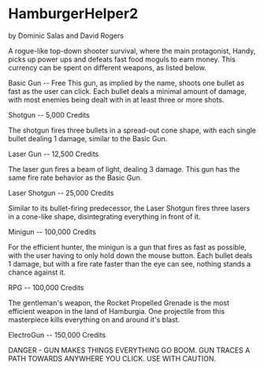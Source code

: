 # HamburgerHelper2
by Dominic Salas and David Rogers

  A rogue-like top-down shooter survival, where the 
  main protagonist, Handy, picks up power ups and defeats 
  fast food moguls to earn money. This currency can be spent on 
  different weapons, as listed below.

Basic Gun -- Free
  This gun, as implied by the name, shoots one bullet as fast as
  the user can click. Each bullet deals a minimal amount of damage,
  with most enemies being dealt with in at least three or more shots.
 
Shotgun -- 5,000 Credits

  The shotgun fires three bullets in a spread-out cone shape, with each 
  single bullet dealing 1 damage, similar to the Basic Gun.
  
Laser Gun -- 12,500 Credits

  The laser gun fires a beam of light, dealing 3 damage. This gun has the
  same fire rate behavior as the Basic Gun.
  
Laser Shotgun -- 25,000 Credits

  Similar to its bullet-firing predecessor, the Laser Shotgun fires three lasers
  in a cone-like shape, disintegrating everything in front of it.
  
Minigun -- 100,000 Credits

  For the efficient hunter, the minigun is a gun that fires as fast as possible,
  with the user having to only hold down the mouse button. Each bullet deals 1
  damage, but with a fire rate faster than the eye can see, nothing stands a chance
  against it.
  
RPG -- 100,000 Credits

  The gentleman's weapon, the Rocket Propelled Grenade is the most efficient weapon
  in the land of Hamburgia. One projectile from this masterpiece kills everything on
  and around it's blast.
  
ElectroGun -- 150,000 Credits
  
  DANGER - GUN MAKES THINGS EVERYTHING GO BOOM. GUN TRACES A PATH TOWARDS ANYWHERE YOU CLICK.
  USE WITH CAUTION.
